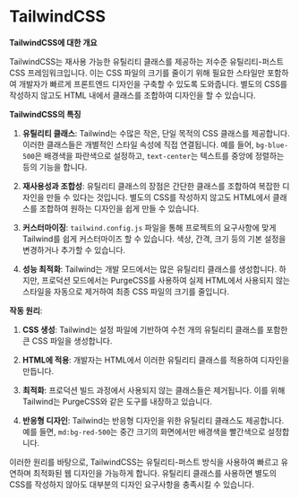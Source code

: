 # TailwindCSS

**TailwindCSS에 대한 개요**

TailwindCSS는 재사용 가능한 유틸리티 클래스를 제공하는 저수준 유틸리티-퍼스트 CSS 프레임워크입니다. 이는 CSS 파일의 크기를 줄이기 위해 필요한 스타일만 포함하여 개발자가 빠르게 프론트엔드 디자인을 구축할 수 있도록 도와줍니다. 별도의 CSS를 작성하지 않고도 HTML 내에서 클래스를 조합하여 디자인을 할 수 있습니다.

**TailwindCSS의 특징**

1. **유틸리티 클래스**: Tailwind는 수많은 작은, 단일 목적의 CSS 클래스를 제공합니다. 이러한 클래스들은 개별적인 스타일 속성에 직접 연결됩니다. 예를 들어, `bg-blue-500`은 배경색을 파란색으로 설정하고, `text-center`는 텍스트를 중앙에 정렬하는 등의 기능을 합니다.

2. **재사용성과 조합성**: 유틸리티 클래스의 장점은 간단한 클래스를 조합하여 복잡한 디자인을 만들 수 있다는 것입니다. 별도의 CSS를 작성하지 않고도 HTML에서 클래스를 조합하여 원하는 디자인을 쉽게 만들 수 있습니다.

3. **커스터마이징**: `tailwind.config.js` 파일을 통해 프로젝트의 요구사항에 맞게 Tailwind를 쉽게 커스터마이즈 할 수 있습니다. 색상, 간격, 크기 등의 기본 설정을 변경하거나 추가할 수 있습니다.

4. **성능 최적화**: Tailwind는 개발 모드에서는 많은 유틸리티 클래스를 생성합니다. 하지만, 프로덕션 모드에서는 PurgeCSS를 사용하여 실제 HTML에서 사용되지 않는 스타일을 자동으로 제거하여 최종 CSS 파일의 크기를 줄입니다.

**작동 원리**:

1. **CSS 생성**: Tailwind는 설정 파일에 기반하여 수천 개의 유틸리티 클래스를 포함한 큰 CSS 파일을 생성합니다.

2. **HTML에 적용**: 개발자는 HTML에서 이러한 유틸리티 클래스를 적용하여 디자인을 만듭니다.

3. **최적화**: 프로덕션 빌드 과정에서 사용되지 않는 클래스들은 제거됩니다. 이를 위해 Tailwind는 PurgeCSS와 같은 도구를 내장하고 있습니다.

4. **반응형 디자인**: Tailwind는 반응형 디자인을 위한 유틸리티 클래스도 제공합니다. 예를 들면, `md:bg-red-500`는 중간 크기의 화면에서만 배경색을 빨간색으로 설정합니다.

이러한 원리를 바탕으로, TailwindCSS는 유틸리티-퍼스트 방식을 사용하여 빠르고 유연하며 최적화된 웹 디자인을 가능하게 합니다. 유틸리티 클래스를 사용하면 별도의 CSS를 작성하지 않아도 대부분의 디자인 요구사항을 충족시킬 수 있습니다.
